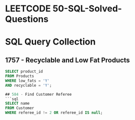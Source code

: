 # LEETCODE 50-SQL-Solved-Questions


# SQL Query Collection

## 1757 - Recyclable and Low Fat Products

```sql
SELECT product_id
FROM Products
WHERE low_fats = 'Y'
AND recyclable = 'Y';

## 584 - Find Customer Referee
```sql
SELECT name 
FROM Customer 
WHERE referee_id != 2 OR referee_id IS null;


